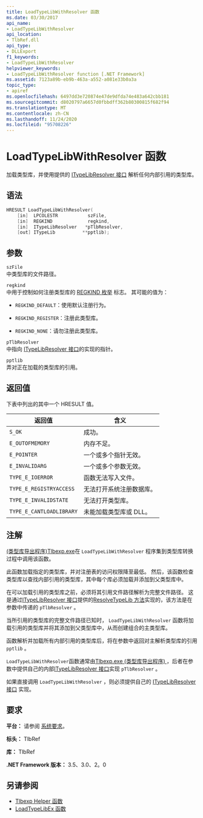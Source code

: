 ```yaml
---
title: LoadTypeLibWithResolver 函数
ms.date: 03/30/2017
api_name:
- LoadTypeLibWithResolver
api_location:
- TlbRef.dll
api_type:
- DLLExport
f1_keywords:
- LoadTypeLibWithResolver
helpviewer_keywords:
- LoadTypeLibWithResolver function [.NET Framework]
ms.assetid: 7123a89b-eb9b-463a-a552-a081e33b0a3a
topic_type:
- apiref
ms.openlocfilehash: 6497dd3e720874e47de9dfda74e483a642cbb181
ms.sourcegitcommit: d8020797a6657d0fbbdff362b80300815f682f94
ms.translationtype: MT
ms.contentlocale: zh-CN
ms.lasthandoff: 11/24/2020
ms.locfileid: "95708226"
---
```

# <a name="loadtypelibwithresolver-function"></a>LoadTypeLibWithResolver 函数

加载类型库，并使用提供的 [ITypeLibResolver 接口](itypelibresolver-interface.md) 解析任何内部引用的类型库。  
  
## <a name="syntax"></a>语法  
  
```cpp  
HRESULT LoadTypeLibWithResolver(  
    [in]  LPCOLESTR           szFile,  
    [in]  REGKIND             regkind,  
    [in]  ITypeLibResolver   *pTlbResolver,  
    [out] ITypeLib          **pptlib);  
```  
  
## <a name="parameters"></a>参数  

 `szFile`  
 中类型库的文件路径。  
  
 `regkind`  
 中用于控制如何注册类型库的 [REGKIND 枚举](/windows/win32/api/oleauto/ne-oleauto-regkind) 标志。 其可能的值为：  
  
- `REGKIND_DEFAULT`：使用默认注册行为。  
  
- `REGKIND_REGISTER`：注册此类型库。  
  
- `REGKIND_NONE`：请勿注册此类型库。  
  
 `pTlbResolver`  
 中指向 [ITypeLibResolver 接口](itypelibresolver-interface.md)的实现的指针。  
  
 `pptlib`  
 弄对正在加载的类型库的引用。  
  
## <a name="return-value"></a>返回值  

 下表中列出的其中一个 HRESULT 值。  
  
|返回值|含义|  
|------------------|-------------|  
|`S_OK`|成功。|  
|`E_OUTOFMEMORY`|内存不足。|  
|`E_POINTER`|一个或多个指针无效。|  
|`E_INVALIDARG`|一个或多个参数无效。|  
|`TYPE_E_IOERROR`|函数无法写入文件。|  
|`TYPE_E_REGISTRYACCESS`|无法打开系统注册数据库。|  
|`TYPE_E_INVALIDSTATE`|无法打开类型库。|  
|`TYPE_E_CANTLOADLIBRARY`|未能加载类型库或 DLL。|  
  
## <a name="remarks"></a>注解  

 [ (类型库导出程序)Tlbexp.exe](../../tools/tlbexp-exe-type-library-exporter.md)在 `LoadTypeLibWithResolver` 程序集到类型库转换过程中调用该函数。  
  
 此函数加载指定的类型库，并对注册表的访问权限降至最低。 然后，该函数检查类型库以查找内部引用的类型库，其中每个库必须加载并添加到父类型库中。  
  
 在可以加载引用的类型库之前，必须将其引用文件路径解析为完整文件路径。 这是通过[ITypeLibResolver 接口](itypelibresolver-interface.md)提供的[ResolveTypeLib 方法](resolvetypelib-method.md)实现的，该方法是在参数中传递的 `pTlbResolver` 。  
  
 当所引用的类型库的完整文件路径已知时， `LoadTypeLibWithResolver` 函数将加载引用的类型库并将其添加到父类型库中，从而创建组合的主类型库。  
  
 函数解析并加载所有内部引用的类型库后，将在参数中返回对主解析类型库的引用 `pptlib` 。  
  
 `LoadTypeLibWithResolver`函数通常由[Tlbexp.exe (类型库导出程序) ](../../tools/tlbexp-exe-type-library-exporter.md)，后者在参数中提供自己的内部[ITypeLibResolver 接口](itypelibresolver-interface.md)实现 `pTlbResolver` 。  
  
 如果直接调用 `LoadTypeLibWithResolver` ，则必须提供自己的 [ITypeLibResolver 接口](itypelibresolver-interface.md) 实现。  
  
## <a name="requirements"></a>要求  

 **平台：** 请参阅 [系统要求](../../get-started/system-requirements.md)。  
  
 **标头：** TlbRef  
  
 **库：** TlbRef  
  
 **.NET Framework 版本：** 3.5、3.0、2。0  
  
## <a name="see-also"></a>另请参阅

- [Tlbexp Helper 函数](index.md)
- [LoadTypeLibEx 函数](/previous-versions/windows/desktop/api/oleauto/nf-oleauto-loadtypelibex)
